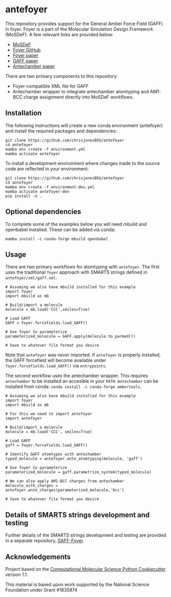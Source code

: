 antefoyer
==============================
This repository provides support for the General Amber Force Field (GAFF) in foyer. Foyer is a part of the Molecular Simulation Design Framework (MoSDeF). A few relevant links are provided below:

- [MoSDeF](https://mosdef.org)
- [Foyer GitHub](https://github.com/mosdef-hub/foyer)
- [Foyer paper](https://doi.org/10.1016/j.commatsci.2019.05.026) 
- [GAFF paper](https://doi.org/10.1002/jcc.20035)
- [Antechamber paper](https://doi.org/10.1016/j.jmgm.2005.12.005)

There are two primary components to this repository: 

- Foyer-compatible XML file for GAFF
- Antechamber wrapper to integrate antechamber atomtyping and AM1-BCC charge assignment directly into MoSDeF workflows.

## Installation
The following instructions will create a new conda environment (antefoyer) and install the required packages and dependencies:

    git clone https://github.com/chrisjonesBSU/antefoyer
    cd antefoyer
    mamba env create -f environment.yml
    mamba activate antefoyer

To install a development environment where changes made to the source code are reflected in your environment:

    git clone https://github.com/chrisjonesBSU/antefoyer
    cd antefoyer
    mamba env create -f environment-dev.yml
    mamba activate antefoyer-dev
    pip install -e .
    
## Optional dependencies
To complete some of the examples below you will need mbuild and openbabel installed. These can be added via conda:

	mamba install -c conda-forge mbuild openbabel

## Usage
There are two primary workflows for atomtyping with `antefoyer`. The first uses the traditional `foyer` approach with SMARTS strings defined in `antefoyer/xml/gaff.xml`. 

    # Assuming we also have mbuild installed for this example
    import foyer
    import mbuild as mb
    
    # Build/import a molecule
    molecule = mb.load('CCC',smiles=True)
    
    # Load GAFF
    GAFF = foyer.forcefields.load_GAFF()
    
    # Use foyer to parameterize
    parameterized_molecule = GAFF.apply(molecule.to_parmed())
    
    # Save to whatever file format you desire
    
Note that `antefoyer` was _never_ imported. If `antefoyer` is properly installed, the GAFF forcefield will become available under `foyer.forcefields.load_GAFF()` via `entrypoints`. 

The second workflow uses the antechamber wrapper. This requires `antechamber` to be installed an accesible in your `PATH`. `Antechamber` can be installed from conda: `conda install -c conda-forge ambertools`.

    # Assuming we also have mbuild installed for this example
    import foyer
    import mbuild as mb
    
    # For this we need to import antefoyer
    import antefoyer
    
    # Build/import a molecule
    molecule = mb.load('CCC', smiles=True)
    
    # Load GAFF
    gaff = foyer.forcefields.load_GAFF()
    
    # Identify GAFF atomtypes with antechamber
    typed_molecule = antefoyer.ante_atomtyping(molecule, 'gaff')
    
    # Use foyer to parameterize
    parameterized_molecule = gaff.parametrize_system(typed_molecule)
    
    # We can also apply AM1-BCC charges from antechamber
    molecule_with_charges = antefoyer.ante_charges(parameterized_molecule,'bcc')
    
    # Save to whatever file format you desire

## Details of SMARTS strings development and testing
Further details of the SMARTS strings development and testing are provided in a separate repository, [GAFF-Foyer](https://github.com/rsdefever/GAFF-foyer).

## Acknowledgements
 
Project based on the
[Computational Molecular Science Python Cookiecutter](https://github.com/molssi/cookiecutter-cms) version 1.1.


This material is based upon work supported by the National Science Foundation under Grant #1835874
